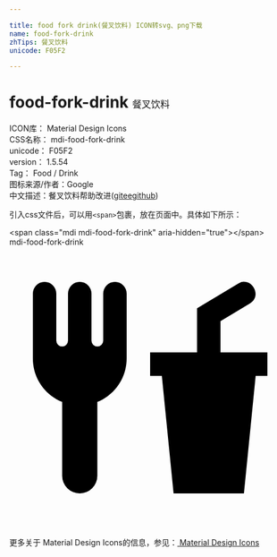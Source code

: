 ```yaml
---

title: food fork drink(餐叉饮料) ICON转svg、png下载
name: food-fork-drink
zhTips: 餐叉饮料
unicode: F05F2

---
```


# food-fork-drink  <small style="font-size: 60%;font-weight: 100">餐叉饮料</small>


<div class="detail-page">
<p>
<span>
ICON库：
<span class="badge-secondary badge">Material Design Icons</span> 
</span>
<br/>
<span>
CSS名称：
<span class="badge-secondary badge">mdi-food-fork-drink</span> 
</span>
<br/>
<span>
unicode：
<span class="badge-secondary badge">F05F2</span> 
</span>
<br/>
<span>
version：
<span class="badge-secondary badge">1.5.54</span> 
</span>
<br/>
<span>Tag：
<span class="badge-light badge">Food / Drink</span>
</span>
<br/>
<span>图标来源/作者：<span class="badge-light badge">Google</span></span> 
<br/>
<span class="zh-detail">中文描述：<span class="badge-primary badge">餐叉饮料</span><span class="help-link"><span>帮助改进</span>(<a href="https://gitee.com/liuwave/icon-helper/edit/master/json/material/food-fork-drink.json" target="_blank" rel="noopener noreferrer">gitee</a><a href="https://github.com/liuwave/icon-helper/edit/master/json/material/food-fork-drink.json" target="_blank" rel="noopener noreferrer">github</a></span>)</span><br/>
</p>
</div>
<div class="alert alert-dark">
  <i class="mdi mdi-food-fork-drink mdi-48px"></i>
  <i class="mdi mdi-food-fork-drink mdi-36px"></i>
  <i class="mdi mdi-food-fork-drink mdi-24px"></i>
  <i class="mdi mdi-food-fork-drink mdi-18px"></i>
</div>
<div>
  <p>引入css文件后，可以用<code>&lt;span&gt;</code>包裹，放在页面中。具体如下所示：    
  </p>
  <div class="alert alert-primary" style="font-size: 14px">
    &lt;span class="mdi mdi-food-fork-drink" aria-hidden="true"&gt;&lt;/span&gt;
    <copy-btn content='<span class="mdi mdi-food-fork-drink" aria-hidden="true"></span>'></copy-btn>
  </div>
  <div class="alert alert-secondary">
    <i class="mdi mdi-food-fork-drink"
    style="font-size: 24px"
    aria-hidden="true"></i> mdi-food-fork-drink
    <copy-btn content="mdi-food-fork-drink" btn-title="复制图标名称"></copy-btn>
  </div>
</div>
<div id="svg" class="svg-wrap">
<svg xmlns="http://www.w3.org/2000/svg" viewBox="0 0 24 24"><path d="M3,3A1,1 0 0,0 2,4V8L2,9.5C2,11.19 3.03,12.63 4.5,13.22V19.5A1.5,1.5 0 0,0 6,21A1.5,1.5 0 0,0 7.5,19.5V13.22C8.97,12.63 10,11.19 10,9.5V8L10,4A1,1 0 0,0 9,3A1,1 0 0,0 8,4V8A0.5,0.5 0 0,1 7.5,8.5A0.5,0.5 0 0,1 7,8V4A1,1 0 0,0 6,3A1,1 0 0,0 5,4V8A0.5,0.5 0 0,1 4.5,8.5A0.5,0.5 0 0,1 4,8V4A1,1 0 0,0 3,3M19.88,3C19.75,3 19.62,3.09 19.5,3.16L16,5.25V9H12V11H13L14,21H20L21,11H22V9H18V6.34L20.5,4.84C21,4.56 21.13,4 20.84,3.5C20.63,3.14 20.26,2.95 19.88,3Z" /></svg>
</div>
<detail full-name='mdi-food-fork-drink'></detail>
    
<div><p>更多关于 Material Design Icons的信息，参见：<a target="_blank" href="https://iconhelper.cn/material.html"> Material Design Icons</a>
</p></div>
